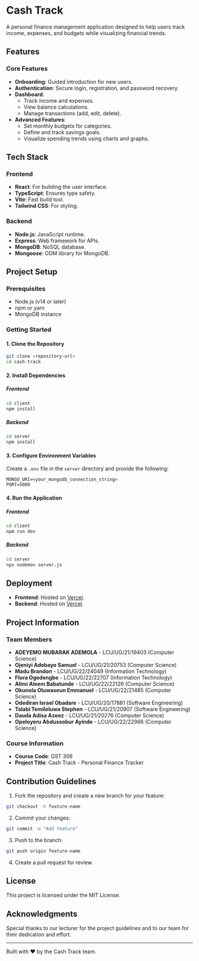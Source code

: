 # Cash Track

A personal finance management application designed to help users track income, expenses, and budgets while visualizing financial trends.

## Features

### Core Features

- **Onboarding**: Guided introduction for new users.
- **Authentication**: Secure login, registration, and password recovery.
- **Dashboard**:
  - Track income and expenses.
  - View balance calculations.
  - Manage transactions (add, edit, delete).
- **Advanced Features**:
  - Set monthly budgets for categories.
  - Define and track savings goals.
  - Visualize spending trends using charts and graphs.

## Tech Stack

### Frontend

- **React**: For building the user interface.
- **TypeScript**: Ensures type safety.
- **Vite**: Fast build tool.
- **Tailwind CSS**: For styling.

### Backend

- **Node.js**: JavaScript runtime.
- **Express**: Web framework for APIs.
- **MongoDB**: NoSQL database.
- **Mongoose**: ODM library for MongoDB.

## Project Setup

### Prerequisites

- Node.js (v14 or later)
- npm or yarn
- MongoDB instance

### Getting Started

#### 1. Clone the Repository

```bash
git clone <repository-url>
cd cash-track
```

#### 2. Install Dependencies

##### Frontend

```bash
cd client
npm install
```

##### Backend

```bash
cd server
npm install
```

#### 3. Configure Environment Variables

Create a `.env` file in the `server` directory and provide the following:

```env
MONGO_URI=<your_mongodb_connection_string>
PORT=5000
```

#### 4. Run the Application

##### Frontend

```bash
cd client
npm run dev
```

##### Backend

```bash
cd server
npx nodemon server.js
```

## Deployment

- **Frontend**: Hosted on [Vercel](https://vercel.com/).
- **Backend**: Hosted on [Vercel](https://vercel.com/).

## Project Information

### Team Members

- **ADEYEMO MUBARAK ADEMOLA** - LCU/UG/21/19403 (Computer Science)
- **Ojeniyi Adebayo Samuel** - LCU/UG/21/20753 (Computer Science)
- **Madu Brandon** - LCU/UG/22/24049 (Information Technology)
- **Flora Ogedengbe** - LCU/UG/22/22707 (Information Technology)
- **Alimi Aleem Babatunde** - LCU/UG/22/22126 (Computer Science)
- **Okunola Oluwaseun Emmanuel** - LCU/UG/22/21485 (Computer Science)
- **Odediran Israel Obadare** - LCU/UG/20/17881 (Software Engineering)
- **Talabi Temiloluwa Stephen** - LCU/UG/21/20907 (Software Engineering)
- **Dauda Adisa Azeez** - LCU/UG/21/20276 (Computer Science)
- **Opeloyeru Abdussobur Ayinde** - LCU/UG/22/22966 (Computer Science)

### Course Information

- **Course Code**: GST 306
- **Project Title**: Cash Track - Personal Finance Tracker

## Contribution Guidelines

1. Fork the repository and create a new branch for your feature:

```bash
git checkout -b feature-name
```

2. Commit your changes:

```bash
git commit -m "Add feature"
```

3. Push to the branch:

```bash
git push origin feature-name
```

4. Create a pull request for review.

## License

This project is licensed under the MIT License.

## Acknowledgments

Special thanks to our lecturer for the project guidelines and to our team for their dedication and effort.

---

Built with ❤️ by the Cash Track team.
